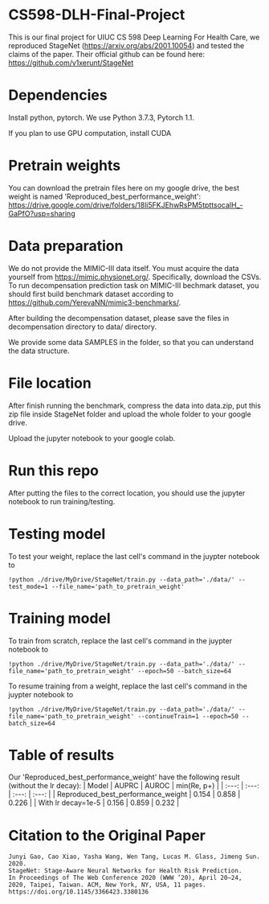 # CS598-DLH-Final-Project

This is our final project for UIUC CS 598 Deep Learning For Health Care, we reproduced StageNet (https://arxiv.org/abs/2001.10054) and tested the claims of the paper. Their official github can be found here:
https://github.com/v1xerunt/StageNet

# Dependencies

Install python, pytorch. We use Python 3.7.3, Pytorch 1.1.

If you plan to use GPU computation, install CUDA

# Pretrain weights

You can download the pretrain files here on my google drive, the best weight is named 'Reproduced_best_performance_weight': 
https://drive.google.com/drive/folders/18li5FKJEhwRsPM5tpttsocalH_-GaPfO?usp=sharing

# Data preparation

We do not provide the MIMIC-III data itself. You must acquire the data yourself from https://mimic.physionet.org/. Specifically, download the CSVs. To run decompensation prediction task on MIMIC-III bechmark dataset, you should first build benchmark dataset according to https://github.com/YerevaNN/mimic3-benchmarks/.

After building the decompensation dataset, please save the files in decompensation directory to data/ directory.

We provide some data SAMPLES in the folder, so that you can understand the data structure.

# File location

After finish running the benchmark, compress the data into data.zip, put this zip file inside StageNet folder and upload the whole folder to your google drive.

Upload the jupyter notebook to your google colab.

# Run this repo

After putting the files to the correct location, you should use the jupyter notebook to run training/testing.

# Testing model

To test your weight, replace the last cell's command in the juypter notebook to

```
!python ./drive/MyDrive/StageNet/train.py --data_path='./data/' --test_mode=1 --file_name='path_to_pretrain_weight'
```


# Training model

To train from scratch, replace the last cell's command in the juypter notebook to

```
!python ./drive/MyDrive/StageNet/train.py --data_path='./data/' --file_name='path_to_pretrain_weight' --epoch=50 --batch_size=64
```

To resume training from a weight, replace the last cell's command in the juypter notebook to

```
!python ./drive/MyDrive/StageNet/train.py --data_path='./data/' --file_name='path_to_pretrain_weight' --continueTrain=1 --epoch=50 --batch_size=64
```

# Table of results

Our 'Reproduced_best_performance_weight' have the following result (without the lr decay):
| Model | AUPRC | AUROC | min(Re, p+) |
| :---: | :---: | :---: | :---: |
| Reproduced_best_performance_weight | 0.154 | 0.858 | 0.226 |
| With lr decay=1e-5 | 0.156 | 0.859 | 0.232 | 

# Citation to the Original Paper

```
Junyi Gao, Cao Xiao, Yasha Wang, Wen Tang, Lucas M. Glass, Jimeng Sun. 2020. 
StageNet: Stage-Aware Neural Networks for Health Risk Prediction. 
In Proceedings of The Web Conference 2020 (WWW ’20), April 20–24, 2020, Taipei, Taiwan. ACM, New York, NY, USA, 11 pages. 
https://doi.org/10.1145/3366423.3380136
```
